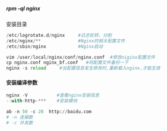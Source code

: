 ##### rpm -ql nginx

安装目录

```python
/etc/logrotate.d/nginx     #日志轮转，分割
/etc/nginx/**              #Nginx的相关配置文件
/etc/sbin/nginx            #Nginx启动
```

```python
vim /user/local/nginx/conf/nginx.conf  #修改niginx配置文件
cp nginx.conf nginx_bf.conf   #将配置文件备份一下
nginx -s reload     #当配置信息发生修改时,重新载入nginx,才能生效 
```

#### 安装编译参数

```python
nginx -V           #查看nginx安装信息
--with-http-***    #安装模块
```

 ```python
ab -n 50 -c 20  http://baidu.com
# -n 连接数
# -c 并发数
 ```



